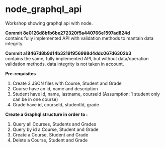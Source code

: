 # node_graphql_api
Workshop showing graphql api with node.

**Commit 8e0126d8bfb6be272320f5a440766e1597ad824d**  
contains fully implemented API with validation methods to mantain data integrity.

**Commit a18467d8b9d14b3219f956998d4ddc067d6302b3**  
contains the same, fully implemented API,
but without data/operation validation methods, data integrity is not taken in account.


**Pre-requisites**

1) Create 3 JSON files with Course, Student and Grade  
2) Course have an id, name and description  
3) Student have id, name, lastname, courseId (Assumption: 1 student only can be in one course)  
4) Grade have id, courseId, studentId, grade  

**Create a Graphql structure in order to :**

1) Query all Courses, Students and Grades  
2) Query by id a Course, Student and Grade  
3) Create a Course, Student and Grade  
4) Delete a Course, Student and Grade  
